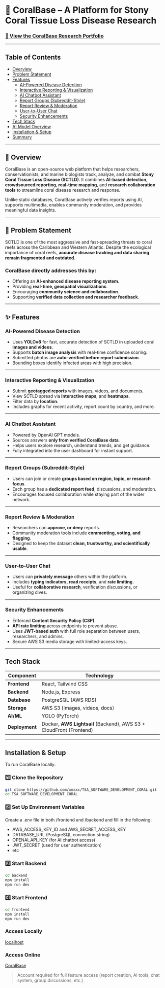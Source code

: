 # 🌊 CoralBase – A Platform for Stony Coral Tissue Loss Disease Research  

### [🔗 View the CoralBase Research Portfolio](https://drive.google.com/file/d/1OWrwFZrMstYnnVN8LTCXvmw1XLf2qcQX/view?usp=sharing)

---

## Table of Contents
- [Overview](#overview)
- [Problem Statement](#problem-statement)
- [Features](#features)
  - [AI-Powered Disease Detection](#ai-powered-disease-detection)
  - [Interactive Reporting & Visualization](#interactive-reporting--visualization)
  - [AI Chatbot Assistant](#ai-chatbot-assistant)
  - [Report Groups (Subreddit-Style)](#report-groups-subreddit-style)
  - [Report Review & Moderation](#report-review--moderation)
  - [User-to-User Chat](#user-to-user-chat)
  - [Security Enhancements](#security-enhancements)
- [Tech Stack](#tech-stack)
- [AI Model Overview](#ai-model-overview)
- [Installation & Setup](#installation--setup)
- [Summary](#summary)

---

## 📌 Overview  
CoralBase is an open-source web platform that helps researchers, conservationists, and marine biologists track, analyze, and combat **Stony Coral Tissue Loss Disease (SCTLD)**. It combines **AI-based detection**, **crowdsourced reporting**, **real-time mapping**, and **research collaboration tools** to streamline coral disease research and response.

Unlike static databases, CoralBase actively verifies reports using AI, supports multimedia, enables community moderation, and provides meaningful data insights.

---

## 🚨 Problem Statement  
SCTLD is one of the most aggressive and fast-spreading threats to coral reefs across the Caribbean and Western Atlantic. Despite the ecological importance of coral reefs, **accurate disease tracking and data sharing remain fragmented and outdated**.

### CoralBase directly addresses this by:
- Offering an **AI-enhanced disease reporting system**.
- Providing **real-time, geospatial visualizations**.
- Encouraging **community science and collaboration**.
- Supporting **verified data collection and researcher feedback**.

---

## ✨ Features  

### AI-Powered Disease Detection  
- Uses **YOLOv8** for fast, accurate detection of SCTLD in uploaded coral **images and videos**.  
- Supports **batch image analysis** with real-time confidence scoring.  
- Submitted photos are **auto-verified before report submission**.  
- Bounding boxes identify infected areas with high precision.  

---

### Interactive Reporting & Visualization  
- Submit **geotagged reports** with images, videos, and documents.  
- View SCTLD spread via **interactive maps**, and **heatmaps**.  
- Filter data by **location**.  
- Includes graphs for recent activity, report count by country, and more.

---

### AI Chatbot Assistant  
- Powered by OpenAI GPT models.  
- Sources answers **only from verified CoralBase data**.  
- Helps users explore research, understand trends, and get guidance.  
- Fully integrated into the user dashboard for instant support.

---

### Report Groups (Subreddit-Style)  
- Users can join or create **groups based on region, topic, or research focus**.  
- Each group has a **dedicated report feed**, discussions, and moderation.  
- Encourages focused collaboration while staying part of the wider network.

---

### Report Review & Moderation  
- Researchers can **approve, or deny** reports.    
- Community moderation tools include **commenting, voting, and flagging**.  
- Designed to keep the dataset **clean, trustworthy, and scientifically usable**.

---

### User-to-User Chat  
- Users can **privately message** others within the platform.  
- Includes **typing indicators, read receipts**, and **rate limiting**.  
- Useful for **collaborative research**, verification discussions, or organizing dives.

---

### Security Enhancements  
- Enforced **Content Security Policy (CSP)**.  
- **API rate limiting** across endpoints to prevent abuse.  
- Uses **JWT-based auth** with full role separation between users, researchers, and admins.  
- Secure AWS S3 media storage with limited-access keys.

---

## Tech Stack  

| **Component**      | **Technology** |
|--------------------|----------------|
| **Frontend**       | React, Tailwind CSS |
| **Backend**        | Node.js, Express |
| **Database**       | PostgreSQL (AWS RDS) |
| **Storage**        | AWS S3 (images, videos, docs) |
| **AI/ML**          | YOLO (PyTorch) |
| **Deployment**     | Docker, **AWS Lightsail** (Backend), AWS S3 + CloudFront (Frontend) |


---

## Installation & Setup  

To run CoralBase locally:

### 1️⃣ Clone the Repository 
```bash
git clone https://github.com/xmaxc/TSA_SOFTWARE_DEVELOPMENT_CORAL.git
cd TSA_SOFTWARE_DEVELOPMENT_CORAL
```

### 2️⃣ Set Up Environment Variables
Create a .env file in both /frontend and /backend and fill in the following:
- AWS_ACCESS_KEY_ID and AWS_SECRET_ACCESS_KEY
- DATABASE_URL (PostgreSQL connection string)
- OPENAI_API_KEY (for AI chatbot access)
- JWT_SECRET (used for user authentication)
- etc

### 3️⃣ Start Backend
```bash
cd backend
npm install
npm run dev
```

### 4️⃣ Start Frontend
```bash
cd frontend
npm install
npm run dev
```

### Access Locally
[localhost](http://localhost:5173)

### Access Online
[CoralBase](https://coralbase.net)
> Account required for full feature access (report creation, AI tools, chat system, group discussions, etc.)

